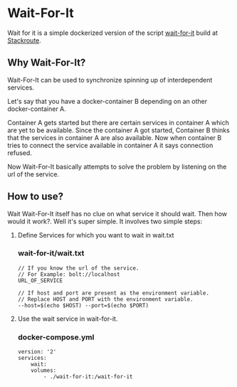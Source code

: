 # Wait-For-It #

Wait for it is a simple dockerized version of the script [wait-for-it](https://github.com/vishnubob/wait-for-it) build at [Stackroute](http://stackroute.in/).

## Why Wait-For-It? ##

Wait-For-It can be used to synchronize spinning up of interdependent services.

Let's say that you have a docker-container B depending on an other docker-container A.

Container A gets started but there are certain services in container A which are yet to be available. Since the container A got started, Container B thinks that the services in container A are also available. Now when container B tries to connect the service available in container A it says connection refused.

Now Wait-For-It basically attempts to solve the problem by listening on the url of the service. 

## How to use? ##

Wait Wait-For-It itself has no clue on what service it should wait. Then how would it work?. Well it's super simple. It involves two simple steps:

1. Define Services for which you want to wait in wait.txt

    ### wait-for-it/wait.txt ###

    ```
    // If you know the url of the service.
    // For Example: bolt://localhost
    URL_OF_SERVICE

    // If host and port are present as the environment variable.
    // Replace HOST and PORT with the environment variable.
    --host=$(echo $HOST) --port=$(echo $PORT)
    ```

2. Use the wait service in wait-for-it.
    ### docker-compose.yml ###

    ```
    version: '2'
    services:
        wait:
        volumes:
            - ./wait-for-it:/wait-for-it
    ``` 